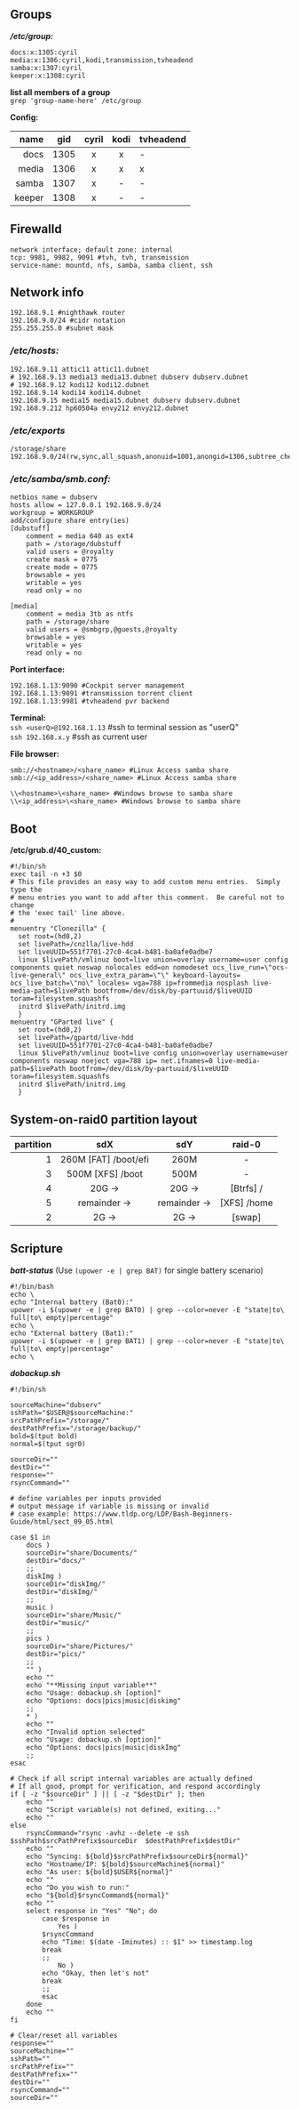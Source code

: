 ## Groups
**_/etc/group:_**  
```
docs:x:1305:cyril
media:x:1306:cyril,kodi,transmission,tvheadend
samba:x:1307:cyril
keeper:x:1308:cyril
```

**list all members of a group**  
`grep 'group-name-here' /etc/group`  

**Config:**

name | gid | cyril | kodi | tvheadend
---:	|:---:|:---:|:---:|---
docs | 1305 | x | x | -
media | 1306 | x | x | x
samba | 1307 | x | - | -
keeper	| 1308 | x | - | -

## Firewalld  
```
network interface; default zone: internal  
tcp: 9981, 9982, 9091 #tvh, tvh, transmission  
service-name: mountd, nfs, samba, samba client, ssh  
```
## Network info
```
192.168.9.1 #nighthawk router  
192.168.9.0/24 #cidr notation  
255.255.255.0 #subnet mask  
```
### _/etc/hosts:_
```
192.168.9.11 attic11 attic11.dubnet  
# 192.168.9.13 media13 media13.dubnet dubserv dubserv.dubnet  
# 192.168.9.12 kodi12 kodi12.dubnet  
192.168.9.14 kodi14 kodi14.dubnet  
192.168.9.15 media15 media15.dubnet dubserv dubserv.dubnet
192.168.9.212 hp60504a envy212 envy212.dubnet  
```
### _/etc/exports_
```
/storage/share	192.168.9.0/24(rw,sync,all_squash,anonuid=1001,anongid=1306,subtree_check)
```
### _/etc/samba/smb.conf:_  
```
netbios name = dubserv
hosts allow = 127.0.0.1 192.168.9.0/24
workgroup = WORKGROUP
add/configure share entry(ies)
[dubstuff]
    comment = media 640 as ext4
    path = /storage/dubstuff
    valid users = @royalty
    create mask = 0775
    create mode = 0775
    browsable = yes
    writable = yes
    read only = no

[media]
    comment = media 3tb as ntfs
    path = /storage/share
    valid users = @smbgrp,@guests,@royalty
    browsable = yes
    writable = yes
    read only = no
```
**Port interface:**  
```
192.168.1.13:9090 #Cockpit server management
192.168.1.13:9091 #transmission torrent client
192.168.1.13:9981 #tvheadend pvr backend
```

**Terminal:**  
`ssh <userQ>@192.168.1.13` #ssh to terminal session as "userQ"  
`ssh 192.168.x.y` #ssh as current user

**File browser:**  
```
smb://<hostname>/<share_name> #Linux Access samba share
smb://<ip_address>/<share_name> #Linux Access samba share

\\<hostname>\<share_name> #Windows browse to samba share
\\<ip_address>\<share_name> #Windows browse to samba share
```

## Boot
**/etc/grub.d/40_custom:**
```
#!/bin/sh
exec tail -n +3 $0
# This file provides an easy way to add custom menu entries.  Simply type the
# menu entries you want to add after this comment.  Be careful not to change
# the 'exec tail' line above.
#
menuentry "Clonezilla" {
  set root=(hd0,2)
  set livePath=/cnzlla/live-hdd
  set liveUUID=551f7701-27c0-4ca4-b481-ba0afe0adbe7
  linux $livePath/vmlinuz boot=live union=overlay username=user config components quiet noswap nolocales edd=on nomodeset ocs_live_run=\"ocs-live-general\" ocs_live_extra_param=\"\" keyboard-layouts= ocs_live_batch=\"no\" locales= vga=788 ip=frommedia nosplash live-media-path=$livePath bootfrom=/dev/disk/by-partuuid/$liveUUID toram=filesystem.squashfs
  initrd $livePath/initrd.img
  }
menuentry "GParted live" {
  set root=(hd0,2)
  set livePath=/gpartd/live-hdd
  set liveUUID=551f7701-27c0-4ca4-b481-ba0afe0adbe7
  linux $livePath/vmlinuz boot=live config union=overlay username=user components noswap noeject vga=788 ip= net.ifnames=0 live-media-path=$livePath bootfrom=/dev/disk/by-partuuid/$liveUUID toram=filesystem.squashfs
  initrd $livePath/initrd.img
  }
```

## System-on-raid0 partition layout

partition	| sdX	| sdY	| raid-0
-:	| :-:	| :-:	| :-:
1	|260M [FAT] /boot/efi	| 260M	| -
3	|500M [XFS] /boot	| 500M	| -
4	| 20G ->	| 20G ->	| [Btrfs]  /
5	| remainder ->	| remainder ->	| [XFS]  /home
2	| 2G ->	| 2G ->	| [swap]

## Scripture
***batt-status*** (Use `(upower -e | grep BAT)` for single battery scenario)
```
#!/bin/bash
echo \ 
echo "Internal battery (Bat0):"
upower -i $(upower -e | grep BAT0) | grep --color=never -E "state|to\ full|to\ empty|percentage"
echo \ 
echo "External battery (Bat1):" 
upower -i $(upower -e | grep BAT1) | grep --color=never -E "state|to\ full|to\ empty|percentage"
echo \ 
```

***dobackup.sh***
```
#!/bin/sh

sourceMachine="dubserv"
sshPath="$USER@$sourceMachine:"
srcPathPrefix="/storage/"
destPathPrefix="/storage/backup/"
bold=$(tput bold)
normal=$(tput sgr0)

sourceDir=""
destDir=""
response=""
rsyncCommand=""

# define variables per inputs provided
# output message if variable is missing or invalid
# case example: https://www.tldp.org/LDP/Bash-Beginners-Guide/html/sect_09_05.html

case $1 in
	docs )
	sourceDir="share/Documents/"
	destDir="docs/"
	;;
	diskImg )
	sourceDir="diskImg/"
	destDir="diskImg/"
	;;
	music )
	sourceDir="share/Music/"
	destDir="music/"
	;;
	pics )
	sourceDir="share/Pictures/"
	destDir="pics/"
	;;
	"" )
	echo ""
	echo "**Missing input variable**"
	echo "Usage: dobackup.sh [option]"
	echo "Options: docs|pics|music|diskimg"
	;;
	* )
	echo ""
	echo "Invalid option selected"
	echo "Usage: dobackup.sh [option]"
	echo "Options: docs|pics|music|diskImg"
	;;
esac

# Check if all script internal variables are actually defined
# If all good, prompt for verification, and respond accordingly
if [ -z "$sourceDir" ] || [ -z "$destDir" ]; then
	echo ""
	echo "Script variable(s) not defined, exiting..."
	echo ""
else
	rsyncCommand="rsync -avhz --delete -e ssh $sshPath$srcPathPrefix$sourceDir	$destPathPrefix$destDir"
	echo ""
	echo "Syncing: ${bold}$srcPathPrefix$sourceDir${normal}"
	echo "Hostname/IP: ${bold}$sourceMachine${normal}"
	echo "As user: ${bold}$USER${normal}"
	echo ""
	echo "Do you wish to run:"
	echo "${bold}$rsyncCommand${normal}"
	echo ""
	select response in "Yes" "No"; do
	    case $response in
	        Yes )
		$rsyncCommand
		echo "Time: $(date -Iminutes) :: $1" >> timestamp.log
		break
		;;
	        No )
		echo "Okay, then let's not"
		break
		;;
	    esac
	done
	echo ""
fi

# Clear/reset all variables
response=""
sourceMachine=""
sshPath=""
srcPathPrefix=""
destPathPrefix=""
destDir=""
rsyncCommand=""
sourceDir=""
```

